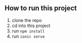 ## How to run this project

1. clone the repo
2. cd into this project
3. run ```npm install```
4. run ```ionic serve```
